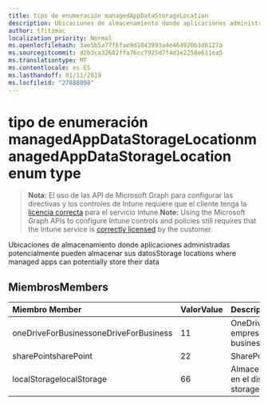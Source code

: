 ```yaml
---
title: tipo de enumeración managedAppDataStorageLocation
description: Ubicaciones de almacenamiento donde aplicaciones administradas potencialmente pueden almacenar sus datos
author: tfitzmac
localization_priority: Normal
ms.openlocfilehash: 3ae5b5a77f6fae9d1043993a4e464920b1d6127a
ms.sourcegitcommit: d2b3ca32602ffa76cc7925d7f4d1e2258e611ea5
ms.translationtype: MT
ms.contentlocale: es-ES
ms.lasthandoff: 01/11/2019
ms.locfileid: "27888098"
---
```

# <a name="managedappdatastoragelocation-enum-type"></a><span data-ttu-id="7fb5f-103">tipo de enumeración managedAppDataStorageLocation</span><span class="sxs-lookup"><span data-stu-id="7fb5f-103">managedAppDataStorageLocation enum type</span></span>

> <span data-ttu-id="7fb5f-104">**Nota:** El uso de las API de Microsoft Graph para configurar las directivas y los controles de Intune requiere que el cliente tenga la [licencia correcta](https://go.microsoft.com/fwlink/?linkid=839381) para el servicio Intune.</span><span class="sxs-lookup"><span data-stu-id="7fb5f-104">**Note:** Using the Microsoft Graph APIs to configure Intune controls and policies still requires that the Intune service is [correctly licensed](https://go.microsoft.com/fwlink/?linkid=839381) by the customer.</span></span>

<span data-ttu-id="7fb5f-105">Ubicaciones de almacenamiento donde aplicaciones administradas potencialmente pueden almacenar sus datos</span><span class="sxs-lookup"><span data-stu-id="7fb5f-105">Storage locations where managed apps can potentially store their data</span></span>
## <a name="members"></a><span data-ttu-id="7fb5f-106">Miembros</span><span class="sxs-lookup"><span data-stu-id="7fb5f-106">Members</span></span>
|<span data-ttu-id="7fb5f-107">Miembro	</span><span class="sxs-lookup"><span data-stu-id="7fb5f-107">Member</span></span>|<span data-ttu-id="7fb5f-108">Valor</span><span class="sxs-lookup"><span data-stu-id="7fb5f-108">Value</span></span>|<span data-ttu-id="7fb5f-109">Description</span><span class="sxs-lookup"><span data-stu-id="7fb5f-109">Description</span></span>|
|:---|:---|:---|
|<span data-ttu-id="7fb5f-110">oneDriveForBusiness</span><span class="sxs-lookup"><span data-stu-id="7fb5f-110">oneDriveForBusiness</span></span>|<span data-ttu-id="7fb5f-111">1</span><span class="sxs-lookup"><span data-stu-id="7fb5f-111">1</span></span>|<span data-ttu-id="7fb5f-112">OneDrive para la empresa</span><span class="sxs-lookup"><span data-stu-id="7fb5f-112">OneDrive for business</span></span>|
|<span data-ttu-id="7fb5f-113">sharePoint</span><span class="sxs-lookup"><span data-stu-id="7fb5f-113">sharePoint</span></span>|<span data-ttu-id="7fb5f-114">2</span><span class="sxs-lookup"><span data-stu-id="7fb5f-114">2</span></span>|<span data-ttu-id="7fb5f-115">SharePoint</span><span class="sxs-lookup"><span data-stu-id="7fb5f-115">SharePoint</span></span>|
|<span data-ttu-id="7fb5f-116">localStorage</span><span class="sxs-lookup"><span data-stu-id="7fb5f-116">localStorage</span></span>|<span data-ttu-id="7fb5f-117">6</span><span class="sxs-lookup"><span data-stu-id="7fb5f-117">6</span></span>|<span data-ttu-id="7fb5f-118">Almacenamiento local en el dispositivo</span><span class="sxs-lookup"><span data-stu-id="7fb5f-118">Local storage on the device</span></span>|



